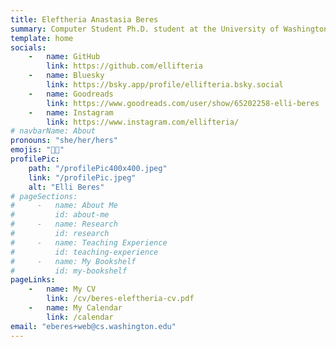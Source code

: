 ```yaml
---
title: Eleftheria Anastasia Beres
summary: Computer Student Ph.D. student at the University of Washington studying software engineering for scientists
template: home
socials:
    -   name: GitHub
        link: https://github.com/ellifteria
    -   name: Bluesky
        link: https://bsky.app/profile/ellifteria.bsky.social
    -   name: Goodreads
        link: https://www.goodreads.com/user/show/65202258-elli-beres
    -   name: Instagram
        link: https://www.instagram.com/ellifteria/
# navbarName: About
pronouns: "she/her/hers"
emojis: "🏳️‍🌈"
profilePic:
    path: "/profilePic400x400.jpeg"
    link: "/profilePic.jpeg"
    alt: "Elli Beres"
# pageSections:
#     -   name: About Me
#         id: about-me
#     -   name: Research
#         id: research
#     -   name: Teaching Experience
#         id: teaching-experience
#     -   name: My Bookshelf
#         id: my-bookshelf
pageLinks:
    -   name: My CV
        link: /cv/beres-eleftheria-cv.pdf
    -   name: My Calendar
        link: /calendar
email: "eberes+web@cs.washington.edu"
---
```

